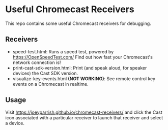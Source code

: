 # Useful Chromecast Receivers

This repo contains some useful Chromecast receivers for debugging.

## Receivers

 - speed-test.html: Runs a speed test, powered by https://OpenSpeedTest.com/
   Find out how fast your Chromecast's network connection is!
 - print-cast-sdk-version.html: Print (and speak aloud, for speaker devices)
   the Cast SDK version.
 - visualize-key-events.html **(NOT WORKING)**: See remote control key events on a Chromecast in realtime.

## Usage

Visit https://joeyparrish.github.io/chromecast-receivers/ and click the Cast
icon associated with a particular receiver to launch that receiver and select a
device.
